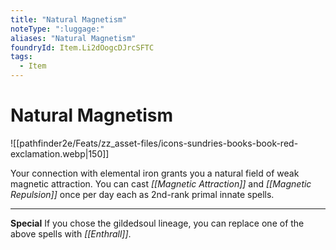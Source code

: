 ```yaml
---
title: "Natural Magnetism"
noteType: ":luggage:"
aliases: "Natural Magnetism"
foundryId: Item.Li2dOogcDJrcSFTC
tags:
  - Item
---
```


# Natural Magnetism
![[pathfinder2e/Feats/zz_asset-files/icons-sundries-books-book-red-exclamation.webp|150]]

Your connection with elemental iron grants you a natural field of weak magnetic attraction. You can cast _[[Magnetic Attraction]]_ and _[[Magnetic Repulsion]]_ once per day each as 2nd-rank primal innate spells.

* * *

**Special** If you chose the gildedsoul lineage, you can replace one of the above spells with _[[Enthrall]]_.
